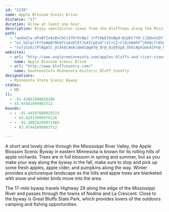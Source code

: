 ```yaml
---
id: "2238"
name: Apple Blossom Scenic Drive
distance: "17"
duration: Allow at least one hour.
description: Enjoy spectacular views from the blufftops along the Mississippi River valley in southeast Minnesota. Apple orchards add a special character to the scenery and many varieties of Minnesota apples are available.
path:
  - "awkkGlw_mPxBfInAzBvCbCvIfKrOrWpJ`JrFtHpElHxBpA~Bj@hC?tH_C|D@vGxDt^pXnC~AjCf@lBInX_H~CyBdEyEhHuKrAuD~@mGLgEPgCr@eGtAmE`J{Nh@mA|DkFrB{AfDkAfZiChD^vDnBrAvAp@`B|BtLr@lCrAxCbInNfAzDbAlJp@jBvAgAvIqIbFmEbCoApEcAhg@_@|UPfl@KHiu@rBqIjM}c@h@aBhAqERsAPmFUoTDa[H}Bh@mIB{AGeC[wFHkQYiHUeA"
  - "oz_kGlqrlPrFpWpBrNh@fCxAxDlEfJxAtCpEzH^rCCrCZ~ClAjHbAhF^jHXbLTrEhAfBpHzChEvDlBfFz@d@rCKpAF~@p@hAjBd@rDLfD?zCSdBkAzBuEjEk@fBBrDQxAg@zAS|AJrAbAzE~@fHbAnK^lA`DxE"
  - "sn}jGzkzlPlNgAtC_@lAk@|AmA|@mAl@gAf@_Br@_Dz@{GpA_GhEcNpFaOnA{Fn@_G~@{l@b@kDt@}BxBcCzBs@bI?tA_@`Ai@dAkA\\q@dAmEx@kPXmIE_Fa@oGG}D^wE~AsNX{E?aHIyEB}@XsAj@gBv@aB~CmDlIgIvE}CbCiAbM_F~@y@n@y@hAwBdA}DxIi_A`AuLPgAz@qCpAmBvBgBjK{EvDsBhBkCr@wBt@wCtE}^v@gEt@gClAwCtAgBjCaCbEcCbCaA|Ee@nC\\dLhC|AGzAa@pBqAn@wAr@cCZmC?kBYyEGyC?mCZoDh@iEr@oC~AsBxAyAtAy@rCk@pe@Dd@Kl@o@Ti@r@uCd@_A^YpAE~CZ^Nl@l@ZfANdA_@zC?rBNx@h@nAhA~@dAT|AG|F_ApNyAnI_@hEYvFaBvAeBp@_BlByHxAaElBsCxCyBhBg@dKWlHFtXI"
websites:
  - url: "http://www.exploreminnesota.com/apples-bluffs-and-river-views"
    name: Apple Blossom Scenic Drive
  - url: "http://www.bluffcountry.com/"
    name: Southeastern Minnesota Historic Bluff Country
designations:
  - Minnesota State Scenic Byway
states:
  - MN
ll:
  - -91.42662800018206
  - 43.97441899963712
bounds:
  - - -91.44597600029215
    - 43.82813999976116
  - - -91.30824299971465
    - 43.97441899963712

---
```


A short and lovely drive through the Mississippi River Valley,
the Apple Blossom Scenic Byway in eastern Minnesota is known for
its rolling hills of apple orchards. Trees are in full blossom in
spring and summer, but as you make your way along the byway in the
fall, make sure to stop and pick up some fresh apples, apple cider,
and pumpkins along the way. Winter provides a picturesque landscape
as the hills and apple trees are blanketed with snow and winter
birds move into the area.

The 17-mile byway travels Highway 29 along the edge of the
Mississippi River and passes through the towns of Nodine and La
Crescent. Close to the byway is Great Bluffs State Park, which
provides lovers of the outdoors camping and fishing
opportunities.
